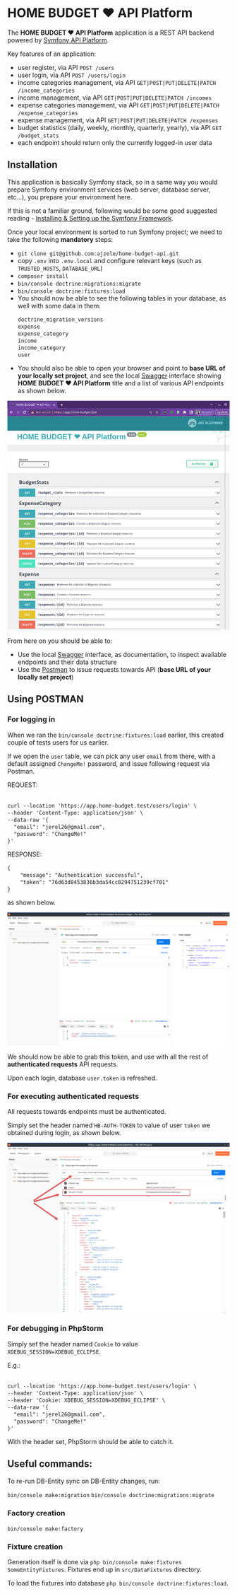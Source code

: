 # HOME BUDGET ❤ API Platform

The **HOME BUDGET ❤ API Platform** application is a REST API backend powered by [Symfony API Platform](https://api-platform.com/).

Key features of an application:
- user register, via API `POST /users`
- user login, via API `POST /users/login`
- income categories management, via API `GET|POST|PUT|DELETE|PATCH /income_categories`
- income management, via API `GET|POST|PUT|DELETE|PATCH /incomes`
- expense categories management, via API `GET|POST|PUT|DELETE|PATCH /expense_categories`
- expense management, via API `GET|POST|PUT|DELETE|PATCH /expenses`
- budget statistics (daily, weekly, monthly, quarterly, yearly), via API `GET /budget_stats`
- each endpoint should return only the currently logged-in user data

## Installation

This application is basically Symfony stack, so in a same way you would prepare Symfony environment services (web server, database server, etc...), you prepare your environment here.   

If this is not a familiar ground, following would be some good suggested reading - [Installing & Setting up the Symfony Framework](https://symfony.com/doc/current/setup.html).

Once your local environment is sorted to run Symfony project; we need to take the following **mandatory** steps:

* `git clone git@github.com:ajzele/home-budget-api.git`
* copy `.env` into `.env.local` and configure relevant keys (such as `TRUSTED_HOSTS`, `DATABASE_URL`)
* `composer install`
* `bin/console doctrine:migrations:migrate`
* `bin/console doctrine:fixtures:load`
* You should now be able to see the following tables in your database, as well with some data in them:
    ```text
    doctrine_migration_versions
    expense
    expense_category
    income
    income_category
    user
    ```
* You should also be able to open your browser and point to **base URL of your locally set project**, and see the local [Swagger](https://swagger.io/tools/swagger-ui/) interface showing **HOME BUDGET ❤ API Platform** title and a list of various API endpoints as shown below.

![HOME BUDGET ❤ API Platform](docs/API-screenshot.png "Title")


From here on you should be able to:
- Use the local [Swagger](https://swagger.io/tools/swagger-ui/) interface, as documentation, to inspect available endpoints and their data structure
- Use the [Postman](https://www.postman.com/downloads/) to issue requests towards API (**base URL of your locally set project**) 

## Using POSTMAN

### For logging in

When we ran the `bin/console doctrine:fixtures:load` earlier, this created couple of tests users for us earlier.

If we open the `user` table, we can pick any user `email` from there, with a default assigned `ChangeMe!` password, and issue following request via Postman.

REQUEST:

```

curl --location 'https://app.home-budget.test/users/login' \
--header 'Content-Type: application/json' \
--data-raw '{
  "email": "jerel26@gmail.com",
  "password": "ChangeMe!"
}'

```

RESPONSE:

```
{
    "message": "Authentication successful",
    "token": "76d63d8453836b3da54cc0294751239cf701"
}
```

as shown below.

![Postman login](docs/POSTMAN-screenshot-1.png)

We should now be able to grab this token, and use with all the rest of **authenticated requests** API requests.

Upon each login, database `user.token` is refreshed.

### For executing authenticated requests

All requests towards endpoints must be authenticated.

Simply set the header named `HB-AUTH-TOKEN` to value of user `token` we obtained during login, as shown below.

![Postman login](docs/POSTMAN-screenshot-2.png)

### For debugging in PhpStorm

Simply set the header named `Cookie` to value `XDEBUG_SESSION=XDEBUG_ECLIPSE`.

E.g.:

```

curl --location 'https://app.home-budget.test/users/login' \
--header 'Content-Type: application/json' \
--header 'Cookie: XDEBUG_SESSION=XDEBUG_ECLIPSE' \
--data-raw '{
  "email": "jerel26@gmail.com",
  "password": "ChangeMe!"
}'

```

With the header set, PhpStorm should be able to catch it.

## Useful commands:

To re-run DB-Entity sync on DB-Entity changes, run:

`bin/console make:migration`
`bin/console doctrine:migrations:migrate`

### Factory creation

`bin/console make:factory`

### Fixture creation

Generation itself is done via `php bin/console make:fixtures SomeEntityFixtures`. Fixtures end up in `src/DataFixtures` directory.

To load the fixtures into database `php bin/console doctrine:fixtures:load`.